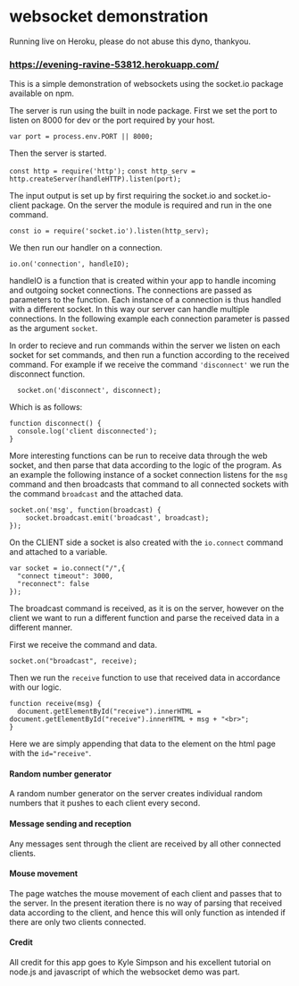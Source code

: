 # websocket demonstration

Running live on Heroku, please do not abuse this dyno, thankyou.

### https://evening-ravine-53812.herokuapp.com/

This is a simple demonstration of websockets using the socket.io package available on npm.

The server is run using the built in node package. First we set the port to listen on 8000 for dev or the port required by your host.

```var port = process.env.PORT || 8000;```

Then the server is started.

```const http = require('http');```
```const http_serv = http.createServer(handleHTTP).listen(port);```

The input output is set up by first requiring the socket.io and socket.io-client package.
On the server the module is required and run in the one command.

```const io = require('socket.io').listen(http_serv);```

We then run our handler on a connection.

```io.on('connection', handleIO);```

handleIO is a function that is created within your app to handle incoming and outgoing socket connections. The connections are passed as parameters to the function. Each instance of a connection is thus handled with a different socket. In this way our server can handle multiple connections. In the following example each connection parameter is passed as the argument ```socket```.

In order to recieve and run commands within the server we listen on each socket for set commands, and then run a function according to the received command. For example if we receive the command ```'disconnect'``` we run the disconnect function.

```  socket.on('disconnect', disconnect);```

Which is as follows:

```
function disconnect() {
  console.log('client disconnected');
}
```
  
More interesting functions can be run to receive data through the web socket, and then parse that data according to the logic of the program. As an example the following instance of a socket connection listens for the ```msg``` command and then broadcasts that command to all connected sockets with the command ```broadcast``` and the attached data.

```
socket.on('msg', function(broadcast) {
    socket.broadcast.emit('broadcast', broadcast);
});
```
  
On the CLIENT side a socket is also created with the ```io.connect``` command and attached to a variable.

```
var socket = io.connect("/",{
  "connect timeout": 3000,
  "reconnect": false
});
```

The broadcast command is received, as it is on the server, however on the client we want to run a different function and parse the received data in a different manner.

First we receive the command and data.

```socket.on("broadcast", receive);```

Then we run the ```receive``` function to use that received data in accordance with our logic.

```
function receive(msg) {
  document.getElementById("receive").innerHTML = document.getElementById("receive").innerHTML + msg + "<br>";
}
```

Here we are simply appending that data to the element on the html page with the ```id="receive"```.


#### Random number generator

A random number generator on the server creates individual random numbers that it pushes to each client every second.

#### Message sending and reception

Any messages sent through the client are received by all other connected clients.

#### Mouse movement

The page watches the mouse movement of each client and passes that to the server. In the present iteration there is no way of parsing that received data according to the client, and hence this will only function as intended if there are only two clients connected.

#### Credit

All credit for this app goes to Kyle Simpson and his excellent tutorial on node.js and javascript of which the websocket demo was part.
